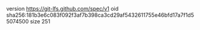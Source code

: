 version https://git-lfs.github.com/spec/v1
oid sha256:181b3e6c083f092f3af7b398ca3cd29af5432611755e46bfd17a7f1d55074500
size 251
